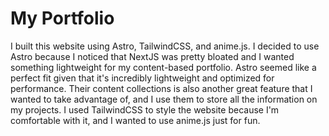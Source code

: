# My Portfolio
I built this website using Astro, TailwindCSS, and anime.js. I decided to use Astro because I noticed that NextJS was pretty bloated and I wanted something lightweight for my content-based portfolio. Astro seemed like a perfect fit given that it's incredibly lightweight and optimized for performance. Their content collections is also another great feature that I wanted to take advantage of, and I use them to store all the information on my projects. I used TailwindCSS to style the website because I'm comfortable with it, and I wanted to use anime.js just for fun.  

